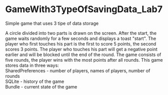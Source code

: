 # GameWith3TypeOfSavingData_Lab7
Simple game that uses 3 tipe of data storage

A circle divided into two parts is drawn on the screen. 
After the start, the game waits randomly for a few seconds and displays a toast "start". 
The player who first touches his part is the first to score 5 points, the second scores 3 points. 
The player who touches his part will get a negative point earlier and will be blocked until the end of the round. 
The game consists of five rounds, the player wins with the most points after all rounds. 
This game stores data in three ways:  
SharedPreferences - number of players, names of players, number of rounds  
SQLite - history of the game  
Bundle - current state of the game
